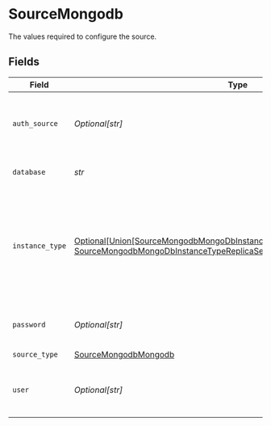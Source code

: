 # SourceMongodb

The values required to configure the source.


## Fields

| Field                                                                                                                                                                                             | Type                                                                                                                                                                                              | Required                                                                                                                                                                                          | Description                                                                                                                                                                                       | Example                                                                                                                                                                                           |
| ------------------------------------------------------------------------------------------------------------------------------------------------------------------------------------------------- | ------------------------------------------------------------------------------------------------------------------------------------------------------------------------------------------------- | ------------------------------------------------------------------------------------------------------------------------------------------------------------------------------------------------- | ------------------------------------------------------------------------------------------------------------------------------------------------------------------------------------------------- | ------------------------------------------------------------------------------------------------------------------------------------------------------------------------------------------------- |
| `auth_source`                                                                                                                                                                                     | *Optional[str]*                                                                                                                                                                                   | :heavy_minus_sign:                                                                                                                                                                                | The authentication source where the user information is stored.                                                                                                                                   | admin                                                                                                                                                                                             |
| `database`                                                                                                                                                                                        | *str*                                                                                                                                                                                             | :heavy_check_mark:                                                                                                                                                                                | The database you want to replicate.                                                                                                                                                               |                                                                                                                                                                                                   |
| `instance_type`                                                                                                                                                                                   | [Optional[Union[SourceMongodbMongoDbInstanceTypeStandaloneMongoDbInstance, SourceMongodbMongoDbInstanceTypeReplicaSet, dict[str, Any]]]](../../models/shared/sourcemongodbmongodbinstancetype.md) | :heavy_minus_sign:                                                                                                                                                                                | The MongoDb instance to connect to. For MongoDB Atlas and Replica Set TLS connection is used by default.                                                                                          |                                                                                                                                                                                                   |
| `password`                                                                                                                                                                                        | *Optional[str]*                                                                                                                                                                                   | :heavy_minus_sign:                                                                                                                                                                                | The password associated with this username.                                                                                                                                                       |                                                                                                                                                                                                   |
| `source_type`                                                                                                                                                                                     | [SourceMongodbMongodb](../../models/shared/sourcemongodbmongodb.md)                                                                                                                               | :heavy_check_mark:                                                                                                                                                                                | N/A                                                                                                                                                                                               |                                                                                                                                                                                                   |
| `user`                                                                                                                                                                                            | *Optional[str]*                                                                                                                                                                                   | :heavy_minus_sign:                                                                                                                                                                                | The username which is used to access the database.                                                                                                                                                |                                                                                                                                                                                                   |